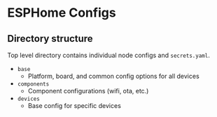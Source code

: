 # ESPHome Configs

## Directory structure

Top level directory contains individual node configs and `secrets.yaml`.


* `base`
    * Platform, board, and common config options for all devices
* `components`
    * Component configurations (wifi, ota, etc.)
* `devices`
    * Base config for specific devices


